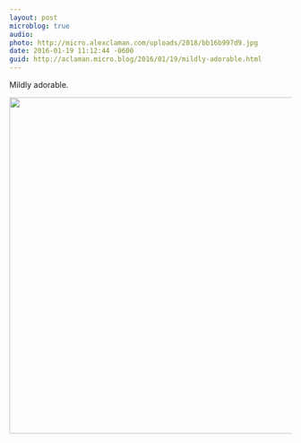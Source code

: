 ```yaml
---
layout: post
microblog: true
audio: 
photo: http://micro.alexclaman.com/uploads/2018/bb16b997d9.jpg
date: 2016-01-19 11:12:44 -0600
guid: http://aclaman.micro.blog/2016/01/19/mildly-adorable.html
---
```

Mildly adorable.

<img src="http://micro.alexclaman.com/uploads/2018/bb16b997d9.jpg" width="600" height="600" />
